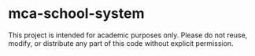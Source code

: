 # mca-school-system
This project is intended for academic purposes only. Please do not reuse, modify, or distribute any part of this code without explicit permission.
